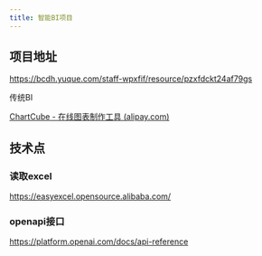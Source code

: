 ```yaml
---
title: 智能BI项目
---
```

## 项目地址

https://bcdh.yuque.com/staff-wpxfif/resource/pzxfdckt24af79gs



传统BI

[ChartCube - 在线图表制作工具 (alipay.com)](https://chartcube.alipay.com/)



## 技术点

### 读取excel

https://easyexcel.opensource.alibaba.com/



### openapi接口

https://platform.openai.com/docs/api-reference




